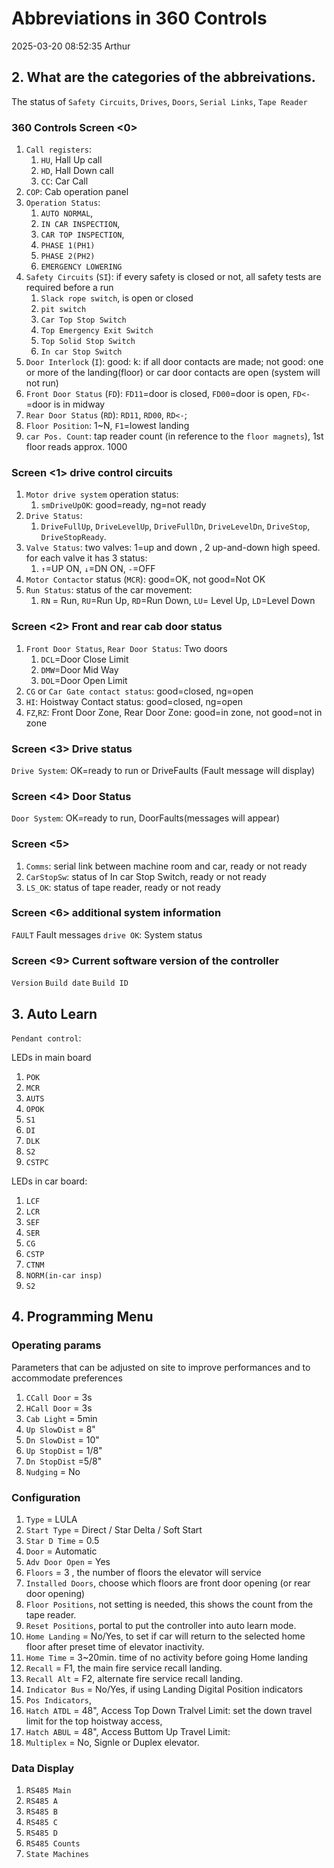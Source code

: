 # Abbreviations in 360 Controls

2025-03-20 08:52:35 Arthur

## 2. What are the categories of the abbreivations.
The status of `Safety Circuits`, `Drives`, `Doors`, `Serial Links`, `Tape Reader`

### 360 Controls Screen <0>

1. `Call registers`:
   1. `HU`, Hall Up call
   2. `HD`, Hall Down call
   3. `CC`: Car Call 
2. `COP`: Cab operation panel
3. `Operation Status`: 
   1. `AUTO NORMAL`, 
   2. `IN CAR INSPECTION`, 
   3. `CAR TOP INSPECTION`, 
   4. `PHASE 1(PH1)`
   5. `PHASE 2(PH2)`
   6. `EMERGENCY LOWERING`
4. `Safety Circuits` (`SI`): if every safety is closed or not, all safety tests are required before a run
   1. `Slack rope switch`, is open or closed
   2. `pit switch`
   3. `Car Top Stop Switch`
   4. `Top Emergency Exit Switch`
   5. `Top Solid Stop Switch`
   6. `In car Stop Switch`
5. `Door Interlock` (`I`): good: k: if all door contacts are made; not good: one or more of the landing(floor) or car door contacts are open (system will not run)
6. `Front Door Status` (`FD`): `FD11`=door is closed, `FD00`=door is open, `FD<-`=door is in midway
7. `Rear Door Status` (`RD`): `RD11`, `RD00`, `RD<-`;
8. `Floor Position`: 1~N, `F1`=lowest landing 
9.  `car Pos. Count`: tap reader count (in reference to the `floor magnets`), 1st floor reads approx. 1000

### Screen <1> drive control circuits
1. `Motor drive system` operation status: 
   1. `smDriveUpOK`: good=ready, ng=not ready
2. `Drive Status`:
   1. `DriveFullUp`, `DriveLevelUp`, `DriveFullDn`, `DriveLevelDn`, `DriveStop`, `DriveStopReady`. 
3. `Valve Status`: two valves: 1=up and down , 2 up-and-down high speed. for each valve it has 3 status:
   1. `↑`=UP ON, `↓`=DN ON, `-`=OFF
4. `Motor Contactor` status (`MCR`): good=OK, not good=Not OK
5. `Run Status`: status of the car movement:
   1. `RN` = Run, `RU`=Run Up, `RD`=Run Down, `LU`= Level Up, `LD`=Level Down

### Screen <2> Front and rear cab door status

1. `Front Door Status`, `Rear Door Status`: Two doors
   1. `DCL`=Door Close Limit
   2. `DMW`=Door Mid Way
   3. `DOL`=Door Open Limit
1. `CG` or `Car Gate contact status`: good=closed, ng=open
2. `HI`: Hoistway Contact status: good=closed, ng=open
3. `FZ`,`RZ`: Front Door Zone, Rear Door Zone: good=in zone, not good=not in zone

### Screen <3> Drive status
`Drive System`: OK=ready to run or DriveFaults (Fault message will display)

### Screen <4> Door Status
`Door System`: OK=ready to run, DoorFaults(messages will appear)

### Screen <5> 
1. `Comms`: serial link between machine room and car, ready or not ready
2. `CarStopSw`: status of In car Stop Switch, ready or not ready
3. `LS_OK`: status of tape reader, ready or not ready

### Screen <6> additional system information
`FAULT` Fault messages
`drive OK`: System status

### Screen <9> Current software version of the controller
`Version`
`Build date`
`Build ID`


## 3. Auto Learn
`Pendant control`: 

LEDs in main board
1. `POK`
2. `MCR` 
3. `AUTS`
4. `OPOK`
5. `S1`
6. `DI`
7. `DLK`
8. `S2`
9. `CSTPC`

LEDs in car board:
1. `LCF`
2. `LCR`
3. `SEF`
4. `SER`
5. `CG`
6. `CSTP`
7. `CTNM`
8. `NORM(in-car insp)`
9. `S2`

## 4. Programming Menu
### Operating params
Parameters that can be adjusted on site to improve performances and to accommodate preferences
1. `CCall Door` = 3s
2. `HCall Door` = 3s
3. `Cab Light` = 5min
4. `Up SlowDist` = 8"
5. `Dn SlowDist` = 10"
6. `Up StopDist` = 1/8"
7. `Dn StopDist` =5/8"
8. `Nudging` = No

### Configuration
1. `Type` = LULA
1. `Start Type` = Direct / Star Delta / Soft Start
1. `Star D Time` = 0.5 
1. `Door` = Automatic
1. `Adv Door Open` = Yes
1. `Floors` = 3 , the number of floors the elevator will service
1. `Installed Doors`, choose which floors are front door opening (or rear door opening)
1. `Floor Positions`, not setting is needed, this shows the count from the tape reader.
1. `Reset Positions`, portal to put the controller into auto learn mode. 
1. `Home Landing` = No/Yes, to set if car will return to the selected home floor after preset time of elevator inactivity.
2. `Home Time` = 3~20min. time of no activity before going Home landing
3. `Recall` = F1, the main fire service recall landing.
4. `Recall Alt` = F2, alternate fire service recall landing.
5. `Indicator Bus` = No/Yes, if using Landing Digital Position indicators
6. `Pos Indicators`, 
7. `Hatch ATDL` = 48", Access Top Down Tralvel Limit: set the down travel limit for the top hoistway access,
8. `Hatch ABUL` = 48", Access Buttom Up Travel Limit: 
9. `Multiplex` = No, Signle or Duplex elevator. 


### Data Display
1. `RS485 Main`
1. `RS485 A`
1. `RS485 B`
1. `RS485 C`
1. `RS485 D`
1. `RS485 Counts`
1. `State Machines`











